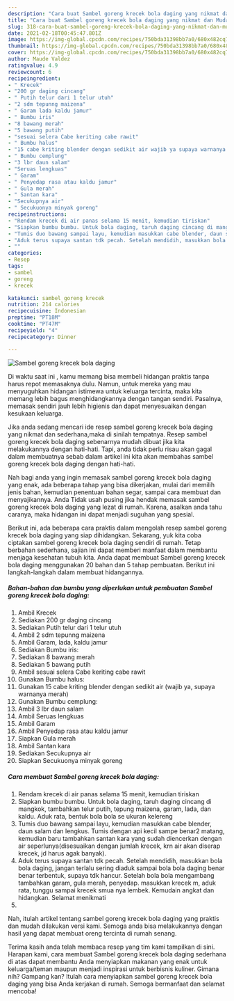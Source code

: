 ```yaml
---
description: "Cara buat Sambel goreng krecek bola daging yang nikmat dan Mudah Dibuat"
title: "Cara buat Sambel goreng krecek bola daging yang nikmat dan Mudah Dibuat"
slug: 318-cara-buat-sambel-goreng-krecek-bola-daging-yang-nikmat-dan-mudah-dibuat
date: 2021-02-18T00:45:47.801Z
image: https://img-global.cpcdn.com/recipes/750bda31398bb7a0/680x482cq70/sambel-goreng-krecek-bola-daging-foto-resep-utama.jpg
thumbnail: https://img-global.cpcdn.com/recipes/750bda31398bb7a0/680x482cq70/sambel-goreng-krecek-bola-daging-foto-resep-utama.jpg
cover: https://img-global.cpcdn.com/recipes/750bda31398bb7a0/680x482cq70/sambel-goreng-krecek-bola-daging-foto-resep-utama.jpg
author: Maude Valdez
ratingvalue: 4.9
reviewcount: 6
recipeingredient:
- " Krecek"
- "200 gr daging cincang"
- " Putih telur dari 1 telur utuh"
- "2 sdm tepunng maizena"
- " Garam lada kaldu jamur"
- " Bumbu iris"
- "8 bawang merah"
- "5 bawang putih"
- "sesuai selera Cabe keriting cabe rawit"
- " Bumbu halus"
- "15 cabe kriting blender dengan sedikit air wajib ya supaya warnanya merah"
- " Bumbu cemplung"
- "3 lbr daun salam"
- "Seruas lengkuas"
- " Garam"
- " Penyedap rasa atau kaldu jamur"
- " Gula merah"
- " Santan kara"
- "Secukupnya air"
- " Secukuonya minyak goreng"
recipeinstructions:
- "Rendam krecek di air panas selama 15 menit, kemudian tiriskan"
- "Siapkan bumbu bumbu. Untuk bola daging, taruh daging cincang di mangkok, tambahkan telur putih, tepung maizena, garam, lada, dan kaldu. Aduk rata, bentuk bola bola se ukuran kelereng"
- "Tumis duo bawang sampai layu, kemudian masukkan cabe blender, daun salam dan lengkus. Tumis dengan api kecil sampe benar2 matang, kemudian baru tambahkan santan kara yang sudah diencerkan dengan air seperlunya(disesuaikan dengan jumlah krecek, krn air akan diserap krecek, jd harus agak banyak)."
- "Aduk terus supaya santan tdk pecah. Setelah mendidih, masukkan bola bola daging, jangan terlalu sering diaduk sampai bola bola daging benar benar terbentuk, supaya tdk hancur. Setelah bola bola mengambang tambahkan garam, gula merah, penyedap. masukkan krecek m, aduk rata, tunggu sampai krecek smua nya lembek. Kemudain angkat dan hidangkan. Selamat menikmati"
- ""
categories:
- Resep
tags:
- sambel
- goreng
- krecek

katakunci: sambel goreng krecek 
nutrition: 214 calories
recipecuisine: Indonesian
preptime: "PT18M"
cooktime: "PT47M"
recipeyield: "4"
recipecategory: Dinner

---
```



![Sambel goreng krecek bola daging](https://img-global.cpcdn.com/recipes/750bda31398bb7a0/680x482cq70/sambel-goreng-krecek-bola-daging-foto-resep-utama.jpg)

Di waktu  saat ini , kamu memang bisa membeli hidangan praktis tanpa harus repot memasaknya dulu. Namun, untuk mereka yang mau menyuguhkan hidangan istimewa untuk keluarga tercinta, maka kita memang lebih bagus menghidangkannya dengan tangan sendiri. Pasalnya, memasak sendiri jauh lebih higienis dan dapat menyesuaikan dengan kesukaan keluarga.

Jika anda sedang mencari ide resep sambel goreng krecek bola daging yang nikmat dan sederhana,maka di sinilah tempatnya. Resep sambel goreng krecek bola daging  sebenarnya mudah dibuat jika kita melakukannya dengan hati-hati. Tapi, anda tidak perlu risau akan gagal dalam membuatnya 
sebab dalam artikel ini kita akan membahas sambel goreng krecek bola daging dengan hati-hati.  



Nah bagi anda yang ingin memasak sambel goreng krecek bola daging yang enak, ada beberapa tahap yang bisa dikerjakan, mulai dari memilih jenis bahan, kemudian penentuan bahan segar, sampai cara membuat dan menyajikannya. Anda Tidak usah pusing jika hendak memasak sambel goreng krecek bola daging yang lezat di rumah. Karena, asalkan anda  tahu caranya, maka hidangan ini dapat menjadi suguhan yang spesial.

Berikut ini, ada beberapa cara praktis  dalam mengolah resep sambel goreng krecek bola daging yang siap dihidangkan. Sekarang, yuk kita coba ciptakan sambel goreng krecek bola daging sendiri di rumah. Tetap berbahan sederhana, sajian ini dapat memberi manfaat dalam membantu menjaga kesehatan tubuh kita. Anda dapat membuat Sambel goreng krecek bola daging menggunakan 20 bahan dan 5 tahap pembuatan. Berikut ini langkah-langkah dalam membuat hidangannya.

<!--inarticleads1-->

##### Bahan-bahan dan bumbu yang diperlukan untuk pembuatan Sambel goreng krecek bola daging:

1. Ambil  Krecek
1. Sediakan 200 gr daging cincang
1. Sediakan  Putih telur dari 1 telur utuh
1. Ambil 2 sdm tepunng maizena
1. Ambil  Garam, lada, kaldu jamur
1. Sediakan  Bumbu iris:
1. Sediakan 8 bawang merah
1. Sediakan 5 bawang putih
1. Ambil sesuai selera Cabe keriting cabe rawit
1. Gunakan  Bumbu halus:
1. Gunakan 15 cabe kriting blender dengan sedikit air (wajib ya, supaya warnanya merah)
1. Gunakan  Bumbu cemplung:
1. Ambil 3 lbr daun salam
1. Ambil Seruas lengkuas
1. Ambil  Garam
1. Ambil  Penyedap rasa atau kaldu jamur
1. Siapkan  Gula merah
1. Ambil  Santan kara
1. Sediakan Secukupnya air
1. Siapkan  Secukuonya minyak goreng




<!--inarticleads2-->

##### Cara membuat Sambel goreng krecek bola daging:

1. Rendam krecek di air panas selama 15 menit, kemudian tiriskan
1. Siapkan bumbu bumbu. Untuk bola daging, taruh daging cincang di mangkok, tambahkan telur putih, tepung maizena, garam, lada, dan kaldu. Aduk rata, bentuk bola bola se ukuran kelereng
1. Tumis duo bawang sampai layu, kemudian masukkan cabe blender, daun salam dan lengkus. Tumis dengan api kecil sampe benar2 matang, kemudian baru tambahkan santan kara yang sudah diencerkan dengan air seperlunya(disesuaikan dengan jumlah krecek, krn air akan diserap krecek, jd harus agak banyak).
1. Aduk terus supaya santan tdk pecah. Setelah mendidih, masukkan bola bola daging, jangan terlalu sering diaduk sampai bola bola daging benar benar terbentuk, supaya tdk hancur. Setelah bola bola mengambang tambahkan garam, gula merah, penyedap. masukkan krecek m, aduk rata, tunggu sampai krecek smua nya lembek. Kemudain angkat dan hidangkan. Selamat menikmati
1. 




Nah, itulah artikel tentang  sambel goreng krecek bola daging  yang praktis dan mudah dilakukan versi kami. Semoga anda bisa melakukannya dengan hasil yang dapat membuat oreng tercinta di rumah senang. 

Terima kasih anda telah membaca resep yang tim kami tampilkan di sini. Harapan kami, cara membuat  Sambel goreng krecek bola daging sederhana di atas dapat membantu Anda menyiapkan makanan yang enak untuk keluarga/teman maupun menjadi inspirasi untuk berbisnis kuliner. Gimana nih? Gampang kan? Itulah cara menyiapkan sambel goreng krecek bola daging yang bisa Anda kerjakan di rumah. Semoga bermanfaat dan selamat mencoba!

